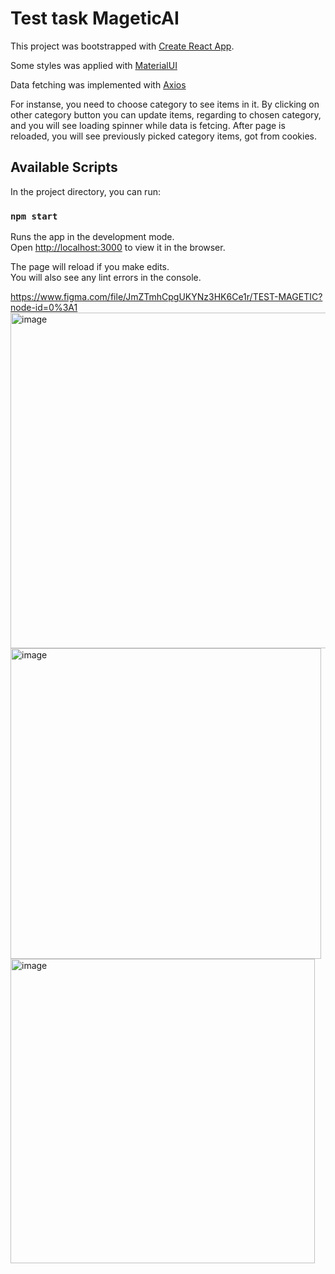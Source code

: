 # Test task MageticAI

This project was bootstrapped with [Create React App](https://github.com/facebook/create-react-app).

Some styles was applied with [MaterialUI](https://material-ui.com/)

Data fetching was implemented with [Axios](https://github.com/axios/axios)


For instanse, you need to choose category to see items in it.
By clicking on other category button you can update items, regarding to chosen category, and you will see loading spinner while data is fetcing.
After page is reloaded, you will see previously picked category items, got from cookies.

## Available Scripts

In the project directory, you can run:

### `npm start`

Runs the app in the development mode.\
Open [http://localhost:3000](http://localhost:3000) to view it in the browser.

The page will reload if you make edits.\
You will also see any lint errors in the console.

https://www.figma.com/file/JmZTmhCpgUKYNz3HK6Ce1r/TEST-MAGETIC?node-id=0%3A1
<img width="537" alt="image" src="https://user-images.githubusercontent.com/26094215/186116995-0d75e8c6-8fd4-42a7-a45c-871544ade102.png">
<img width="497" alt="image" src="https://user-images.githubusercontent.com/26094215/186117065-f73f155d-6163-4bc7-b205-92b5bdf12b6f.png">
<img width="487" alt="image" src="https://user-images.githubusercontent.com/26094215/186117139-8defc57a-3c36-4588-85aa-560bbbe1c00d.png">
